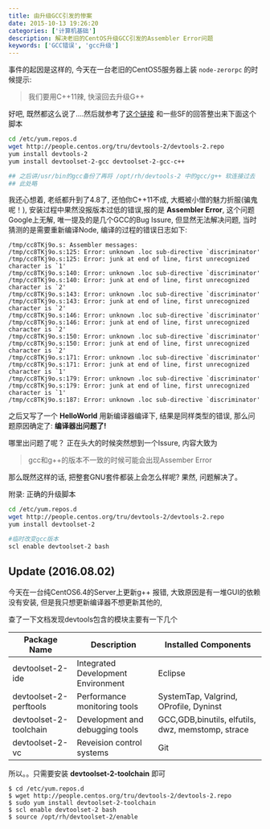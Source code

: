 ```yaml
---
title: 由升级GCC引发的惨案
date: 2015-10-13 19:26:20
categories: ['计算机基础']
description: 解决老旧的CentOS升级GCC引发的Assembler Error问题
keywords: ['GCC错误', 'gcc升级']
---
```



事件的起因是这样的, 今天在一台老旧的CentOS5服务器上装 `node-zerorpc` 的时候提示:

>  我们要用C++11辣, 快滚回去升级G++

好吧, 既然都这么说了....然后就参考了[这个链接](http://engine.wohlnet.ru/forum/viewtopic.php?f=17&t=330) 和一些SF的回答整出来下面这个脚本

```bash
cd /etc/yum.repos.d
wget http://people.centos.org/tru/devtools-2/devtools-2.repo 
yum install devtools-2
yum install devtoolset-2-gcc devtoolset-2-gcc-c++

## 之后讲/usr/bin的gcc备份了再将 /opt/rh/devtools-2 中的gcc/g++ 软连接过去
## 此处略
```

我还心想着, 老纸都升到了4.8了, 还怕你C++11不成, 大概被小僧的魅力折服(骗鬼呢！), 安装过程中果然没报版本过低的错误,报的是 **Assembler Error**, 这个问题Google上无解, 唯一提及的是几个GCC的Bug Issure, 但显然无法解决问题, 当时猜测的是需要重新编译Node, 编译的过程的错误日志如下:

```
/tmp/cc8TKj9o.s: Assembler messages:
/tmp/cc8TKj9o.s:125: Error: unknown .loc sub-directive `discriminator'
/tmp/cc8TKj9o.s:125: Error: junk at end of line, first unrecognized character is `1'
/tmp/cc8TKj9o.s:140: Error: unknown .loc sub-directive `discriminator'
/tmp/cc8TKj9o.s:140: Error: junk at end of line, first unrecognized character is `2'
/tmp/cc8TKj9o.s:143: Error: unknown .loc sub-directive `discriminator'
/tmp/cc8TKj9o.s:143: Error: junk at end of line, first unrecognized character is `2'
/tmp/cc8TKj9o.s:146: Error: unknown .loc sub-directive `discriminator'
/tmp/cc8TKj9o.s:146: Error: junk at end of line, first unrecognized character is `2'
/tmp/cc8TKj9o.s:150: Error: unknown .loc sub-directive `discriminator'
/tmp/cc8TKj9o.s:150: Error: junk at end of line, first unrecognized character is `2'
/tmp/cc8TKj9o.s:171: Error: unknown .loc sub-directive `discriminator'
/tmp/cc8TKj9o.s:171: Error: junk at end of line, first unrecognized character is `1'
/tmp/cc8TKj9o.s:179: Error: unknown .loc sub-directive `discriminator'
/tmp/cc8TKj9o.s:179: Error: junk at end of line, first unrecognized character is `1'
/tmp/cc8TKj9o.s:187: Error: unknown .loc sub-directive `discriminator'
```

之后又写了一个 **HelloWorld** 用新编译器编译下, 结果是同样类型的错误, 那么问题原因确定了: **编译器出问题了!**

哪里出问题了呢？ 正在头大的时候突然想到一个Issure, 内容大致为

> gcc和g++的版本不一致的时候可能会出现Assember Error

那么既然这样的话, 把整套GNU套件都装上会怎么样呢? 果然, 问题解决了。

附录: 正确的升级脚本

```bash 
cd /etc/yum.repos.d
wget http://people.centos.org/tru/devtools-2/devtools-2.repo 
yum install devtoolset-2

#临时改变gcc版本
scl enable devtoolset-2 bash
```


## Update (2016.08.02)

今天在一台纯CentOS6.4的Server上更新g++ 报错, 大致原因是有一堆GUI的依赖没有安装, 但是我只想更新编译器不想更新其他的,

查了一下文档发现devtools包含的模块主要有一下几个

| Package Name | Description | Installed Components |
|--------------|-------------|----------------------|
|devtoolset-2-ide | Integrated Development Environment | Eclipse |
|devtoolset-2-perftools | Performance monitoring tools | SystemTap, Valgrind, OProfile, Dyninst|
|devtoolset-2-toolchain | Development and debugging tools | GCC,GDB,binutils, elfutils, dwz, memstomp, strace|
|devtoolset-2-vc | Reveision control systems | Git|

所以。。只需要安装 **devtoolset-2-toolchain** 即可

```
$ cd /etc/yum.repos.d
$ wget http://people.centos.org/tru/devtools-2/devtools-2.repo 
$ sudo yum install devtoolset-2-toolchain
$ scl enable devtoolset-2 bash 
$ source /opt/rh/devtoolset-2/enable
``` 



